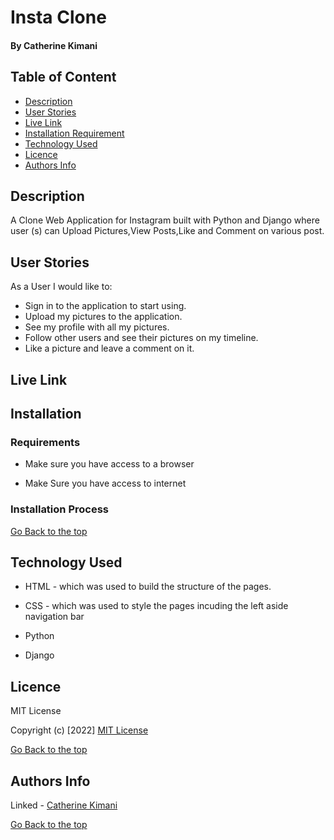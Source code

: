 # Insta Clone

#### By Catherine Kimani

## Table of Content

+ [Description](#description)
+ [User Stories](#user-stories)
+ [Live Link](#live-link)
+ [Installation Requirement](#Installation)
+ [Technology Used](#technology-used)
+ [Licence](#licence)
+ [Authors Info](#author-Info)

## Description
<P> A Clone Web Application for Instagram built with Python and Django where user (s) can Upload Pictures,View Posts,Like and Comment on various post. </p>

## User Stories
<P>As a User I would like to:</p>

* Sign in to the application to start using.
* Upload my pictures to the application.
* See my profile with all my pictures.
* Follow other users and see their pictures on my timeline.
* Like a picture and leave a comment on it.

## Live Link

## Installation

### Requirements

* Make sure you have access to a browser

* Make Sure you have access to internet

### Installation Process

[Go Back to the top](#insta-clone)

## Technology Used
* HTML - which was used to build the structure of the pages.

* CSS - which was used to style the pages incuding the left aside navigation bar

* Python 

* Django

## Licence

MIT License

Copyright (c) [2022] [MIT License](LICENCE)

[Go Back to the top](#insta-clone)

## Authors Info

Linked - [Catherine Kimani](https://www.linkedin.com/incatherine-kimani-5464ba1b6)

[Go Back to the top](#insta-clone)

